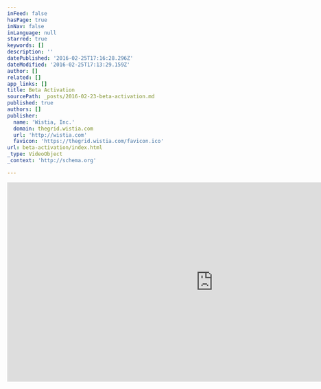 ```yaml
---
inFeed: false
hasPage: true
inNav: false
inLanguage: null
starred: true
keywords: []
description: ''
datePublished: '2016-02-25T17:16:28.296Z'
dateModified: '2016-02-25T17:13:29.159Z'
author: []
related: []
app_links: []
title: Beta Activation
sourcePath: _posts/2016-02-23-beta-activation.md
published: true
authors: []
publisher:
  name: 'Wistia, Inc.'
  domain: thegrid.wistia.com
  url: 'http://wistia.com'
  favicon: 'https://thegrid.wistia.com/favicon.ico'
url: beta-activation/index.html
_type: VideoObject
_context: 'http://schema.org'

---
```

<iframe src="https://cdn.embedly.com/widgets/media.html?src=https%3A%2F%2Ffast.wistia.net%2Fembed%2Fiframe%2F66n2r9at4t%3Ftwitter%3Dtrue&amp;src_secure=1&amp;url=https%3A%2F%2Fthegrid.wistia.com%2Fmedias%2F66n2r9at4t&amp;image=https%3A%2F%2Fembed-ssl.wistia.com%2Fdeliveries%2F4a507aac63a37f7302f7f8324db102ad54a6760b.jpg%3Fimage_crop_resized%3D960x464&amp;key=b7d04c9b404c499eba89ee7072e1c4f7&amp;type=text%2Fhtml&amp;schema=wistia" width="960" height="464" scrolling="no" frameborder="0" allowfullscreen="allowfullscreen" style=""></iframe>